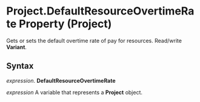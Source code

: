 
# Project.DefaultResourceOvertimeRate Property (Project)

Gets or sets the default overtime rate of pay for resources. Read/write  **Variant**.


## Syntax

 _expression_. **DefaultResourceOvertimeRate**

 _expression_ A variable that represents a **Project** object.


